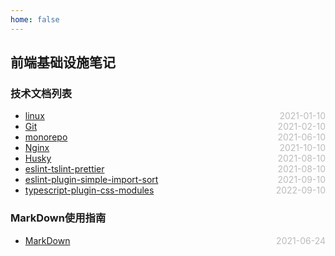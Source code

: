 ```yaml
---
home: false
---
```

## 前端基础设施笔记
### 技术文档列表
* [linux](./linux)  <span style="color:#bbb; float:right">2021-01-10</span>
* [Git](./git)  <span style="color:#bbb; float:right">2021-02-10</span>
* [monorepo](./monorepo)  <span style="color:#bbb; float:right">2021-06-10</span>
* [Nginx](./nginx)  <span style="color:#bbb; float:right">2021-10-10</span>
* [Husky](./husky)  <span style="color:#bbb; float:right">2021-08-10</span>
* [eslint-tslint-prettier](./eslint-tslint-prettier)  <span style="color:#bbb; float:right">2021-08-10</span>
* [eslint-plugin-simple-import-sort](./eslint-plugin-simple-import-sort)  <span style="color:#bbb; float:right">2021-09-10</span>
* [typescript-plugin-css-modules](./typescript-plugin-css-modules)  <span style="color:#bbb; float:right">2022-09-10</span>
### MarkDown使用指南
* [MarkDown](../blog-daily/use-markdown)  <span style="color:#bbb; float:right">2021-06-24</span>

